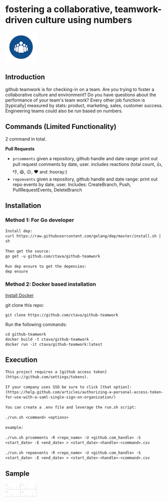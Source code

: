# fostering a collaborative, teamwork-driven culture using numbers 

<img src="teamwork.png" width="100">

## Introduction
github teamwork is for checking-in on a team. Are you trying to foster a collaborative culture and environment? Do you have questions about the performance of your team's team work? Every other job function is [typically] measured by stats: product, marketing, sales, customer success. Engineering teams could also be run based on numbers.

## Commands (Limited Functionality)

2 command in total.

**Pull Requests**
- `prcomments`    given a repository, github handle and date range: print out pull request comments by date, user. includes reactions (total count, :+1:, :-1:, :laughing:, :confused:, :heart: and :hooray:)
- `repoevents`    given a repository, github handle and date range: print out repo events by date, user. Includes: CreateBranch, Push, PullRequestEvents, DeleteBranch 

## Installation

### Method 1: For Go developer

    Install dep:
    curl https://raw.githubusercontent.com/golang/dep/master/install.sh | sh

    Then get the source:
    go get -u github.com/ctava/github-teamwork

    Run dep ensure to get the depencies:
    dep ensure

### Method 2: Docker based installation

[Install Docker](https://docs.docker.com/engine/installation/#supported-platforms)

git clone this repo:

    git clone https://github.com/ctava/github-teamwork

Run the following commands:

    cd github-teamwork
    docker build -t ctava/github-teamwork .
    docker run -it ctava/github-teamwork:latest

## Execution

    This project requires a [github access token](https://github.com/settings/tokens).

    If your company uses SSO be sure to click [that option]:
    (https://help.github.com/articles/authorizing-a-personal-access-token-for-use-with-a-saml-single-sign-on-organization/)

    You can create a .env file and leverage the run.sh script:

    ./run.sh <command> <options>

    example:

    ./run.sh prcomments -R <repo_name> -U <github.com_handle> -S <start_date> -E <end_date> > <start_date>-<handle>-<command>.csv

    ./run.sh repoevents -R <repo_name> -U <github.com_handle> -S <start_date> -E <end_date> > <start_date>-<handle>-<command>.csv


## Sample

<img src="sample-repoevents.png" width="100">